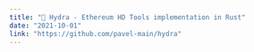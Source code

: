 ```yaml
---
title: "🐙 Hydra - Ethereum HD Tools implementation in Rust"
date: "2021-10-01"
link: "https://github.com/pavel-main/hydra"
---
```

